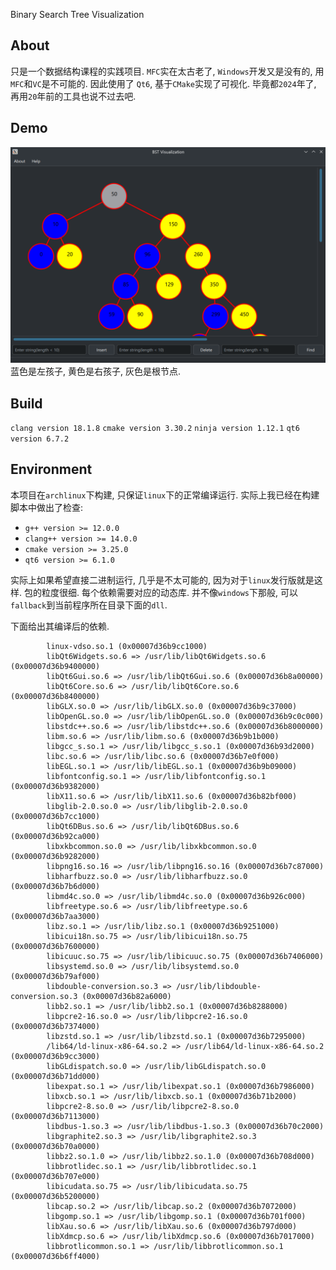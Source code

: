 Binary Search Tree Visualization

## About
只是一个数据结构课程的实践项目. `MFC`实在太古老了, `Windows`开发又是没有的, 用`MFC`和`VC`是不可能的. 因此使用了
`Qt6`, 基于`CMake`实现了可视化. 毕竟都`2024`年了, 再用`20`年前的工具也说不过去吧.

## Demo
![演示图片](assets/demo.png)
蓝色是左孩子, 黄色是右孩子, 灰色是根节点.

## Build
`clang version 18.1.8`
`cmake version 3.30.2`
`ninja version 1.12.1`
`qt6   version 6.7.2`

## Environment
本项目在`archlinux`下构建, 只保证`linux`下的正常编译运行. 实际上我已经在构建脚本中做出了检查:
- `g++ version >= 12.0.0`
- `clang++ version >= 14.0.0`
- `cmake version >= 3.25.0`
- `qt6 version >= 6.1.0`

实际上如果希望直接二进制运行, 几乎是不太可能的, 因为对于`linux`发行版就是这样. 包的粒度很细. 每个依赖需要对应的动态库.
并不像`windows`下那般, 可以`fallback`到当前程序所在目录下面的`dll`.

下面给出其编译后的依赖.
```
        linux-vdso.so.1 (0x00007d36b9cc1000)
        libQt6Widgets.so.6 => /usr/lib/libQt6Widgets.so.6 (0x00007d36b9400000)
        libQt6Gui.so.6 => /usr/lib/libQt6Gui.so.6 (0x00007d36b8a00000)
        libQt6Core.so.6 => /usr/lib/libQt6Core.so.6 (0x00007d36b8400000)
        libGLX.so.0 => /usr/lib/libGLX.so.0 (0x00007d36b9c37000)
        libOpenGL.so.0 => /usr/lib/libOpenGL.so.0 (0x00007d36b9c0c000)
        libstdc++.so.6 => /usr/lib/libstdc++.so.6 (0x00007d36b8000000)
        libm.so.6 => /usr/lib/libm.so.6 (0x00007d36b9b1b000)
        libgcc_s.so.1 => /usr/lib/libgcc_s.so.1 (0x00007d36b93d2000)
        libc.so.6 => /usr/lib/libc.so.6 (0x00007d36b7e0f000)
        libEGL.so.1 => /usr/lib/libEGL.so.1 (0x00007d36b9b09000)
        libfontconfig.so.1 => /usr/lib/libfontconfig.so.1 (0x00007d36b9382000)
        libX11.so.6 => /usr/lib/libX11.so.6 (0x00007d36b82bf000)
        libglib-2.0.so.0 => /usr/lib/libglib-2.0.so.0 (0x00007d36b7cc1000)
        libQt6DBus.so.6 => /usr/lib/libQt6DBus.so.6 (0x00007d36b92ca000)
        libxkbcommon.so.0 => /usr/lib/libxkbcommon.so.0 (0x00007d36b9282000)
        libpng16.so.16 => /usr/lib/libpng16.so.16 (0x00007d36b7c87000)
        libharfbuzz.so.0 => /usr/lib/libharfbuzz.so.0 (0x00007d36b7b6d000)
        libmd4c.so.0 => /usr/lib/libmd4c.so.0 (0x00007d36b926c000)
        libfreetype.so.6 => /usr/lib/libfreetype.so.6 (0x00007d36b7aa3000)
        libz.so.1 => /usr/lib/libz.so.1 (0x00007d36b9251000)
        libicui18n.so.75 => /usr/lib/libicui18n.so.75 (0x00007d36b7600000)
        libicuuc.so.75 => /usr/lib/libicuuc.so.75 (0x00007d36b7406000)
        libsystemd.so.0 => /usr/lib/libsystemd.so.0 (0x00007d36b79af000)
        libdouble-conversion.so.3 => /usr/lib/libdouble-conversion.so.3 (0x00007d36b82a6000)
        libb2.so.1 => /usr/lib/libb2.so.1 (0x00007d36b8288000)
        libpcre2-16.so.0 => /usr/lib/libpcre2-16.so.0 (0x00007d36b7374000)
        libzstd.so.1 => /usr/lib/libzstd.so.1 (0x00007d36b7295000)
        /lib64/ld-linux-x86-64.so.2 => /usr/lib64/ld-linux-x86-64.so.2 (0x00007d36b9cc3000)
        libGLdispatch.so.0 => /usr/lib/libGLdispatch.so.0 (0x00007d36b71dd000)
        libexpat.so.1 => /usr/lib/libexpat.so.1 (0x00007d36b7986000)
        libxcb.so.1 => /usr/lib/libxcb.so.1 (0x00007d36b71b2000)
        libpcre2-8.so.0 => /usr/lib/libpcre2-8.so.0 (0x00007d36b7113000)
        libdbus-1.so.3 => /usr/lib/libdbus-1.so.3 (0x00007d36b70c2000)
        libgraphite2.so.3 => /usr/lib/libgraphite2.so.3 (0x00007d36b70a0000)
        libbz2.so.1.0 => /usr/lib/libbz2.so.1.0 (0x00007d36b708d000)
        libbrotlidec.so.1 => /usr/lib/libbrotlidec.so.1 (0x00007d36b707e000)
        libicudata.so.75 => /usr/lib/libicudata.so.75 (0x00007d36b5200000)
        libcap.so.2 => /usr/lib/libcap.so.2 (0x00007d36b7072000)
        libgomp.so.1 => /usr/lib/libgomp.so.1 (0x00007d36b701f000)
        libXau.so.6 => /usr/lib/libXau.so.6 (0x00007d36b797d000)
        libXdmcp.so.6 => /usr/lib/libXdmcp.so.6 (0x00007d36b7017000)
        libbrotlicommon.so.1 => /usr/lib/libbrotlicommon.so.1 (0x00007d36b6ff4000)
```



